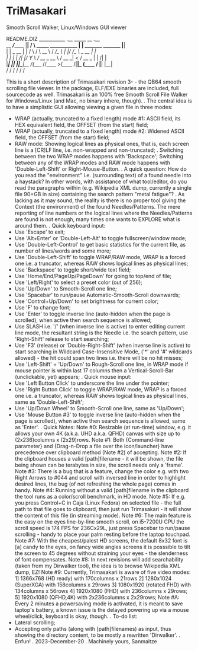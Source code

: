 # TriMasakari
Smooth Scroll Walker, Linux/Windows GUI viewer

README.DIZ
___________        .__    _____                            __                    .__   
\__    ___/_______ |__|  /     \  _____     ___________   |  | _______   _______ |__|  
  |    |   \_  __ \|  | /  \ /  \ \__  \   /  ___/\__  \  |  |/ /\__  \  \_  __ \|  |  
  |    |    |  | \/|  |/    Y    \ / __ \_ \___ \  / __ \_|    <  / __ \_ |  | \/|  |  
  |____|    |__|   |__|\____|__  /(____  //____  >(____  /|__|_ \(____  / |__|   |__|  
                               \/      \/      \/      \/      \/     \/               

This is a short description of Trimasakari revision 3- - the QB64 smooth scrolling file viewer. 
In the package, ELF/EXE binaries are included, full sourcecode as well. 
Trimasakari is an 100% free Smooth Scroll File Walker for Windows/Linux (and Mac, no binary inhere, though). 
.
The central idea is to have a simplistic GUI allowing viewing a given file in three modes:
- WRAP (actually, truncated to a fixed length) mode #1: ASCII field, its HEX equivalent field, the OFFSET (from the start) field; 
- WRAP (actually, truncated to a fixed length) mode #2: Widened ASCII field, the OFFSET (from the start) field;
- RAW mode: Showing logical lines as physical ones, that is, each screen line is a [CR]LF line, i.e. non-wrapped and non-truncated;
.
Switching between the two WRAP modes happens with 'Backspace';
Switching between any of the WRAP modes and RAW mode happens with 'Double-Left-Shift' or Right-Mouse-Button.
.
A quick question:
How do you read the "environment" i.e. (surrounding text) of a found needle into a haystack?
In other words, with assistance of what tool/editor, do you read the paragraphs within (e.g. Wikipedia XML dump, currently a single file 90+GB in size) containing the search pattern "metal fatigue"?
.
As lacking as it may sound, the reality is there is no proper tool giving the Context (the environment) of the found Needles/Patterns.
The mere reporting of line numbers or the logical lines where the Needles/Patterns are found is not enough, many times one wants to EXPLORE what is around them.
.
Quick keyboard input: 
- Use 'Escape' to exit; 
- Use 'Alt+Enter' or 'Double-Left-Alt' to toggle fullscreen/window mode; 
- Use 'Double-Left-Control' to get basic statistics for the current file, as number of lines/words and some more;
- Use 'Double-Left-Shift' to toggle WRAP/RAW mode, WRAP is a forced one i.e. a truncator, whereas RAW shows logical lines as physical lines;
- Use 'Backspace' to toggle short/wide text field; 
- Use 'Home/End/PageUp/PageDown' for going to top/end of file; 
- Use 'Left/Right' to select a preset color (out of 256); 
- Use 'Up/Down' to Smooth-Scroll one line; 
- Use 'Spacebar' to run/pause Automatic-Smooth-Scroll downwards; 
- Use 'Control+Up/Down' to set brightness for current color; 
- Use 'F' to change font; 
- Use 'Enter' to toggle inverse line (auto-hidden when the page is scrolled), when active then search sequence is allowed; 
- Use SLASH i.e. '/' (when inverse line is active) to enter editing current line mode, the resultant string is the Needle i.e. the search pattern, use 'Right-Shift' release to start searching;
- Use 'F3' (release) or 'Double-Right-Shift' (when inverse line is active) to start searching in Wildcard Case-Insensitive Mode, ('*' and '#' wildcards allowed) - the hit could span two lines i.e. there will be no hit misses;
- Use 'Left-Shift' + 'Up/Down' to Rough-Scroll one line, in WRAP mode if mouse pointer is within last 17 columns then a Vertical-Scroll-Bar (unclickable, yet) appears;
.
Quick mouse input: 
- Use 'Left Button Click' to underscore the line under the pointer; 
- Use 'Right Button Click' to toggle WRAP/RAW mode, WRAP is a forced one i.e. a truncator, whereas RAW shows logical lines as physical lines, same as 'Double-Left-Shift';
- Use 'Up/Down Wheel' to Smooth-Scroll one line, same as 'Up/Down'; 
- Use 'Mouse Button #3' to toggle inverse line (auto-hidden when the page is scrolled), when active then search sequence is allowed, same as 'Enter'.
.
Quick Notes: 
Note #0: Resizable (at run-time) window, e.g. it allows your own 4K (a.k.a. UHD a.k.a. QFHD) canvas with size up to (2x236)columns x (2x29)rows.
Note #1: Both {Command-line parameter} and {Drag-n-Drop a file over the icon/launcher} have precedence over clipboard method (Note #2) of accepting. 
Note #2: If the clipboard houses a valid [path]filename - it will be shown, the file being shown can be terabytes in size, the scroll needs only a 'frame'. 
Note #3: There is a bug that is a feature, change the color e.g. with two Right Arrows to #044 and scroll with inversed line in order to highlight desired lines, the bug (of not refreshing the whole page) comes in handy. 
Note #4: Running without a valid [path]filename in the clipboard the tool runs as a color/scroll benchmark, in HD mode. 
Note #5: If e.g. you press Control+C in Caja (Linux Fedora) on selected file - the full path to that file goes to clipboard, then just run Trimasakari - it will show the content of this file (in streaming mode). 
Note #6: The main feature is the easy on the eyes line-by-line smooth scroll, on i5-7200U CPU the scroll speed is 174 FPS for 236Cx29L, just press Spacebar to run/pause scrolling - handy to place your palm resting before the laptop touchpad. 
Note #7: With the cheapest/palest HD screens, the default 8x32 font is [a] candy to the eyes, on fancy wide angles screens it is posssible to tilt the screen to 45 degrees without straining your eyes - the slenderness of font compensates. 
Note #8: In next revisions will add searchability (taken from my Dirwalker tool), the idea is to browse Wikipedia XML dump, EZ! 
Note #9: Currently, Trimasakari is aware of five video modes: 1] 1366x768 (HD ready) with 170columns x 21rows 2] 1280x1024 (SuperXGA) with 158columns x 29rows 3] 1080x1920 (rotated FHD) with 134columns x 56rows 4] 1920x1080 (FHD) with 236columns x 29rows; 5] 1920x1080 (QFHD,4K) with 2x236columns x 2x29rows;
Note #A: Every 2 minutes a powersaving mode is activated, it is meant to save laptop's battery, a known issue is the delayed powering up via a mouse wheel/click, keyboard is okay, though.
.
To-do list:
- Lateral scrolling;
- Accepting only paths (along with [path]filenames) as input, thus showing the directory content, to be mostly a rewritten 'Dirwalker'.
.
Enfun! 
.
2023-December-20
.
Machinely yours,
Sanmaitze
